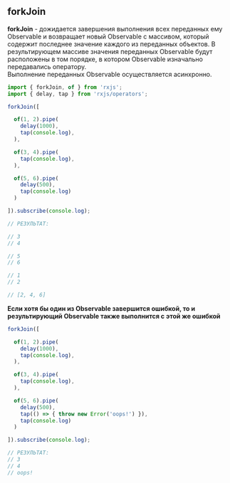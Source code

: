 ## forkJoin

**forkJoin** - дожидается завершения выполнения всех переданных ему Observable и возвращает новый Observable с массивом, который содержит последнее значение каждого из переданных объектов. В результирующем массиве значения переданных Observable будут расположены в том порядке, в котором Observable изначально передавались оператору.    
Выполнение переданных Observable осуществляется асинхронно.

```js
import { forkJoin, of } from 'rxjs';
import { delay, tap } from 'rxjs/operators';

forkJoin([

  of(1, 2).pipe(
    delay(1000),
    tap(console.log),
  ),

  of(3, 4).pipe(
    tap(console.log),
  ),

  of(5, 6).pipe(
    delay(500),
    tap(console.log)
  )

]).subscribe(console.log);

// РЕЗУЛЬТАТ:

// 3
// 4

// 5
// 6

// 1
// 2

// [2, 4, 6]
```

**Если хотя бы один из Observable завершится ошибкой, то и результирующий Observable также выполнится с этой же ошибкой**

```js
forkJoin([

  of(1, 2).pipe(
    delay(1000),
    tap(console.log),
  ),

  of(3, 4).pipe(
    tap(console.log),
  ),

  of(5, 6).pipe(
    delay(500),
    tap(() => { throw new Error('oops!') }),
    tap(console.log)
  )

]).subscribe(console.log);

// РЕЗУЛЬТАТ:
// 3
// 4
// oops!
```